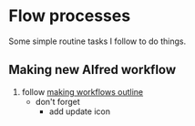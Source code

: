 # Flow processes
Some simple routine tasks I follow to do things.

## Making new Alfred workflow
1. follow [making workflows outline](../macOS/apps/alfred/making-workflows.md)
	 - don't forget
		- add update icon